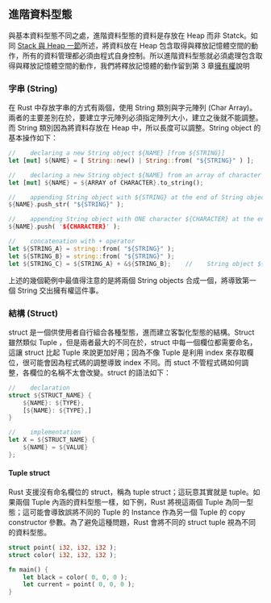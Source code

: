 ## 進階資料型態

與基本資料型態不同之處，進階資料型態的資料是存放在 Heap 而非 Statck。如同 [Stack 與 Heap 一節](./02-Types.html#stack-%E8%88%87-heap)所述，將資料放在 Heap 包含取得與釋放記憶體空間的動作，所有的資料管理都必須由程式自身控制。所以進階資料型態就必須處理包含取得與釋放記憶體空間的動作，我們將釋放記憶體的動作留到第 3 章[擁有權](./03-Ownership.md)說明

### 字串 (String)

在 Rust 中存放字串的方式有兩個，使用 String 類別與字元陣列 (Char Array)。兩者的主要差別在於，要建立字元陣列必須指定陣列大小，建立之後就不能調整。而 String 類別因為將資料存放在 Heap 中，所以長度可以調整。String object 的基本操作如下：

``` rust
//    declaring a new String object ${NAME} [from ${STRING}]
let [mut] ${NAME} = [ String::new() | String::from( "${STRING}" ) ];

//    declaring a new String object ${NAME} from an array of character
let [mut] ${NAME} = ${ARRAY of CHARACTER}.to_string();

//    appending String object with ${STRING} at the end of String object ${NAME}
${NAME}.push_str( "${STRING}" );

//    appending String object with ONE character ${CHARACTER} at the end of String object ${NAME}
${NAME}.push( '${CHARACTER}' );

//    concatenation with + operator
let ${STRING_A} = string::from( "${STRING}" );
let ${STRING_B} = string::from( "${STRING}" );
let ${STRING_C} = ${STRING_A} + &${STRING_B};    //    String object ${STRING_A} give it's ownership to ${STRING_C}, and can NOT access it any more.
```

上述的幾個範例中最值得注意的是將兩個 String objects 合成一個，將導致第一個 String 交出擁有權這件事。

### 結構 (Struct)

struct 是一個供使用者自行組合各種型態，進而建立客製化型態的結構。Struct 雖然類似 Tuple ，但是兩者最大的不同在於，struct 中每一個欄位都需要命名，這讓 struct 比起 Tuple 來說更加好用；因為不像 Tuple 是利用 index 來存取欄位，很可能會因為程式碼的調整導致 index 不同。而 stuct 不管程式碼如何調整，各欄位的名稱不太會改變。struct 的語法如下：

``` rust
//    declaration
struct ${STRUCT_NAME} {
    ${NAME}: ${TYPE},
    [${NAME}: ${TYPE},]
}

//    implementation
let X = ${STRUCT_NAME} {
    ${NAME} = ${VALUE}
};
```

#### Tuple struct

Rust 支援沒有命名欄位的 struct，稱為 tuple struct；這玩意其實就是 tuple。如果兩個 Tuple 內涵的資料型態一樣，如下例，Rust 將視這兩個 Tuple 為同一型態；這可能會導致誤將不同的 Tuple 的 Instance 作為另一個 Tuple 的 copy constructor 參數。為了避免這種問題，Rust 會將不同的 struct tuple 視為不同的資料型態。

``` rust
struct point( i32, i32, i32 );
struct color( i32, i32, i32 );

fn main() {
    let black = color( 0, 0, 0 );
	let current = point( 0, 0, 0 );
}
```


